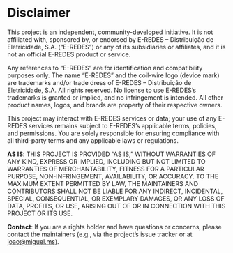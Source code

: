 # Disclaimer

This project is an independent, community-developed initiative. It is not affiliated with, sponsored by, or endorsed by E-REDES – Distribuição de Eletricidade, S.A. (“E-REDES”) or any of its subsidiaries or affiliates, and it is not an official E-REDES product or service.

Any references to “E-REDES” are for identification and compatibility purposes only. The name “E-REDES” and the coil-wire logo (device mark) are trademarks and/or trade dress of E-REDES – Distribuição de Eletricidade, S.A. All rights reserved. No license to use E-REDES’s trademarks is granted or implied, and no infringement is intended. All other product names, logos, and brands are property of their respective owners.

This project may interact with E-REDES services or data; your use of any E-REDES services remains subject to E-REDES’s applicable terms, policies, and permissions. You are solely responsible for ensuring compliance with all third-party terms and any applicable laws or regulations.

**AS IS**: THIS PROJECT IS PROVIDED “AS IS,” WITHOUT WARRANTIES OF ANY KIND, EXPRESS OR IMPLIED, INCLUDING BUT NOT LIMITED TO WARRANTIES OF MERCHANTABILITY, FITNESS FOR A PARTICULAR PURPOSE, NON-INFRINGEMENT, AVAILABILITY, OR ACCURACY. TO THE MAXIMUM EXTENT PERMITTED BY LAW, THE MAINTAINERS AND CONTRIBUTORS SHALL NOT BE LIABLE FOR ANY INDIRECT, INCIDENTAL, SPECIAL, CONSEQUENTIAL, OR EXEMPLARY DAMAGES, OR ANY LOSS OF DATA, PROFITS, OR USE, ARISING OUT OF OR IN CONNECTION WITH THIS PROJECT OR ITS USE.

**Contact**: If you are a rights holder and have questions or concerns, please contact the maintainers (e.g., via the project’s issue tracker or at <joao@miguel.ms>).
